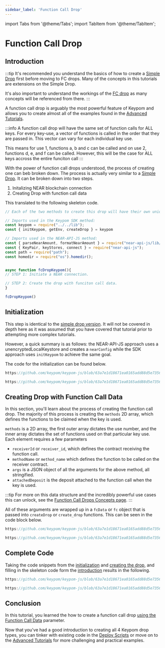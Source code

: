 ```yaml
---
sidebar_label: 'Function Call Drop'
---
```

import Tabs from '@theme/Tabs';
import TabItem from '@theme/TabItem';

# Function Call Drop
## Introduction
:::tip
It's recommended you understand the basics of how to create a [Simple Drop](simple-drops.md) first before moving to FC drops. Many of the concepts in this tutorials are extensions on the Simple Drop. 

It's also important to understand the workings of the [FC drop](../../Concepts/Keypom%20Protocol/Github%20Readme/Types%20of%20Drops/fcdrops.md) as many concepts will be referenced from there.
:::

A function call drop is arguably the most powerful feature of Keypom and allows you to create almost all of the examples found in the [Advanced Tutorials](../Advanced/ticketing/concept.md).

:::info
A function call drop will have the same set of function calls for ALL keys. For every key-use, a vector of functions is called in the order that they are passed in. This vector can vary for each individual key use.

This means for use 1, functions a, b and c can be called and on use 2, functions d, e, and f can be called. However, this will be the case for ALL keys accross the entire funciton call
:::

With the power of function call drops understood, the process of creating one can beb broken down. The process is actually very similar to a [Simple Drop](simple-drops.md). It can be broken down into two steps.  

1) Initalizing NEAR blockchain connection  
2) Creating Drop with function call data  

This translated to the following skeleton code. 
``` js
// Each of the two methods to create this drop will have their own unique set of imports

// Imports used in the Keypom SDK method:
const keypom = require("../../lib");
const { initKeypom, getEnv, createDrop } = keypom

// Imports used in the NEAR-API-JS method:
const { parseNearAmount, formatNearAmount } = require("near-api-js/lib/utils/format");
const { KeyPair, keyStores, connect } = require("near-api-js");
const path = require("path");
const homedir = require("os").homedir();


async function fcDropKeypom(){
// STEP 1: Initiate a NEAR connection.

// STEP 2: Create the drop with funciton call data.
}

fcDropKeypom()

```
## Initialization
This step is identical to the [simple drop version](simple-drops.md#initialization). It will not be covered in depth here as it was assumed that you have covered that tutorial prior to attempting more complex tutorials. 

However, a quick summary is as follows: the NEAR-API-JS approach uses a unencryptedLocalKeystore and creates a `nearConfig` while the SDK approach uses `initKeypom` to achieve the same goal. 

The code for the initialization can be found below. 

<Tabs>
<TabItem value="KPJS" label="🔑Keypom-JS SDK">

```js reference
https://github.com/keypom/keypom-js/blob/63a7e1d18671ea0165add88d5e7356329e03cd07/docs-examples/keypom-js-sdk/fc-example.js#L6-L14
```

</TabItem>
<TabItem value="NRJS" label="💻NEAR-API-JS">

```js reference
https://github.com/keypom/keypom-js/blob/63a7e1d18671ea0165add88d5e7356329e03cd07/docs-examples/near-api-js/fc-near-example.js#L7-L24

```

</TabItem>
</Tabs>

## Creating Drop with Function Call Data
In this section, you'll learn about the process of creating the function call drop. The majority of this process is creating the `methods` 2D array, which defines the functions to be claimed when the key is used. 

`methods` is a 2D array, the first outer array dictates the use number, and the inner array dictates the set of functions used on that particular key use. Each element requires a few parameters  

- `receiverId` or `receiver_id`, which defines the contract receiving the function call.  
- `methodName` or `method_name` which defines the function to be called on the receiver contract.  
- `args` is a JSON object of all the arguments for the above method, all stringified.  
- `attachedDeposit` is the deposit attached to the function call when the key is used.  

:::tip
For more on this data structure and the incredibly powerful use cases this can unlock, see the [Function Call Drops Concepts page](/Concepts/Keypom%20Protocol/Github%20Readme/Types%20of%20Drops/fcdrops.md#key-uses).
:::

All of these arguments are wrapped up in a `fcData` or `fc` object that is passed into `createDrop` or `create_drop` functions. This can be seen in the code block below. 

<Tabs>
<TabItem value="KPJS" label="🔑Keypom-JS SDK">

```js reference
https://github.com/keypom/keypom-js/blob/63a7e1d18671ea0165add88d5e7356329e03cd07/docs-examples/keypom-js-sdk/fc-example.js#L16-L45
```

</TabItem>
<TabItem value="NRJS" label="💻NEAR-API-JS">

```js reference
https://github.com/keypom/keypom-js/blob/63a7e1d18671ea0165add88d5e7356329e03cd07/docs-examples/near-api-js/fc-near-example.js#L26-L75
```

</TabItem>
</Tabs>

## Complete Code
Taking the code snippets from the [initialization](fc-drops.md#initialization) and [creating the drop](fc-drops.md#creating-drop-with-function-call-data), and filling in the skeleton code form the [introduction](fc-drops.md#introduction) results in the following.

<Tabs>
<TabItem value="KPJS" label="🔑Keypom-JS SDK">

```js reference
https://github.com/keypom/keypom-js/blob/63a7e1d18671ea0165add88d5e7356329e03cd07/docs-examples/keypom-js-sdk/fc-example.js#L1-L47
```

</TabItem>
<TabItem value="NRJS" label="💻NEAR-API-JS">

```js reference
https://github.com/keypom/keypom-js/blob/63a7e1d18671ea0165add88d5e7356329e03cd07/docs-examples/near-api-js/fc-near-example.js#L1-L77
```

</TabItem>
</Tabs>

## Conclusion
In this tutorial, you learned the how to create a function call drop [using the Function Call Data](fc-drops.md#creating-drop-with-function-call-data) parameter. 

Now that you've had a good introduction to creating all 4 Keypom drop types, you can tinker with existing code in the [Deploy Scripts](getting-started.md#deploy-scripts) or move on to the [Advanced Tutorials](../Advanced/ticketing/concept.md) for more challenging and practical examples.